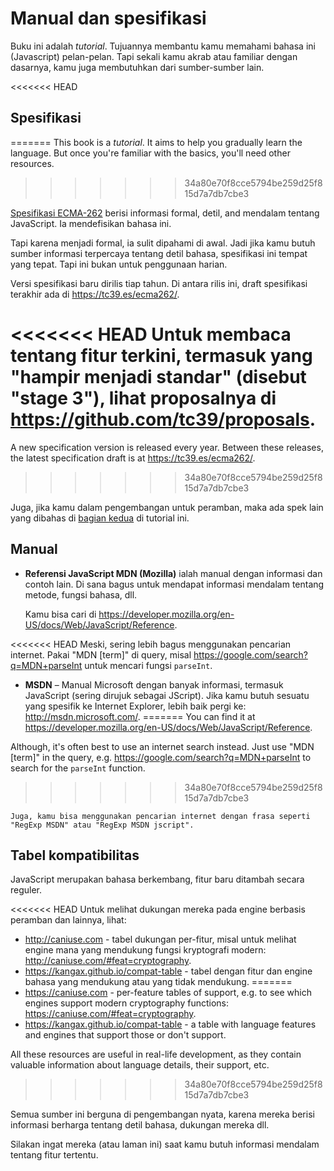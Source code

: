 # Manual dan spesifikasi

Buku ini adalah _tutorial_. Tujuannya membantu kamu memahami bahasa ini (Javascript) pelan-pelan. Tapi sekali kamu akrab atau familiar dengan dasarnya, kamu juga membutuhkan dari sumber-sumber lain.

<<<<<<< HEAD
## Spesifikasi
=======
This book is a *tutorial*. It aims to help you gradually learn the language. But once you're familiar with the basics, you'll need other resources.
>>>>>>> 34a80e70f8cce5794be259d25f815d7a7db7cbe3

[Spesifikasi ECMA-262](https://www.ecma-international.org/publications/standards/Ecma-262.htm) berisi informasi formal, detil, and mendalam tentang JavaScript. Ia mendefisikan bahasa ini.

Tapi karena menjadi formal, ia sulit dipahami di awal. Jadi jika kamu butuh sumber informasi terpercaya tentang detil bahasa, spesifikasi ini tempat yang tepat. Tapi ini bukan untuk penggunaan harian.

Versi spesifikasi baru dirilis tiap tahun. Di antara rilis ini, draft spesifikasi terakhir ada di <https://tc39.es/ecma262/>.

<<<<<<< HEAD
Untuk membaca tentang fitur terkini, termasuk yang "hampir menjadi standar" (disebut "stage 3"), lihat proposalnya di <https://github.com/tc39/proposals>.
=======
A new specification version is released every year. Between these releases, the latest specification draft is at <https://tc39.es/ecma262/>.
>>>>>>> 34a80e70f8cce5794be259d25f815d7a7db7cbe3

Juga, jika kamu dalam pengembangan untuk peramban, maka ada spek lain yang dibahas di [bagian kedua](info:browser-environment) di tutorial ini.

## Manual

-   **Referensi JavaScript MDN (Mozilla)** ialah manual dengan informasi dan contoh lain. Di sana bagus untuk mendapat informasi mendalam tentang metode, fungsi bahasa, dll.

    Kamu bisa cari di <https://developer.mozilla.org/en-US/docs/Web/JavaScript/Reference>.

<<<<<<< HEAD
    Meski, sering lebih bagus menggunakan pencarian internet. Pakai "MDN [term]" di query, misal <https://google.com/search?q=MDN+parseInt> untuk mencari fungsi `parseInt`.

-   **MSDN** – Manual Microsoft dengan banyak informasi, termasuk JavaScript (sering dirujuk sebagai JScript). Jika kamu butuh sesuatu yang spesifik ke Internet Explorer, lebih baik pergi ke: <http://msdn.microsoft.com/>.
=======
    You can find it at <https://developer.mozilla.org/en-US/docs/Web/JavaScript/Reference>.

Although, it's often best to use an internet search instead. Just use "MDN [term]" in the query, e.g. <https://google.com/search?q=MDN+parseInt> to search for the `parseInt` function.
>>>>>>> 34a80e70f8cce5794be259d25f815d7a7db7cbe3

    Juga, kamu bisa menggunakan pencarian internet dengan frasa seperti "RegExp MSDN" atau "RegExp MSDN jscript".

## Tabel kompatibilitas

JavaScript merupakan bahasa berkembang, fitur baru ditambah secara reguler.

<<<<<<< HEAD
Untuk melihat dukungan mereka pada engine berbasis peramban dan lainnya, lihat:

-   <http://caniuse.com> - tabel dukungan per-fitur, misal untuk melihat engine mana yang mendukung fungsi kryptografi modern: <http://caniuse.com/#feat=cryptography>.
-   <https://kangax.github.io/compat-table> - tabel dengan fitur dan engine bahasa yang mendukung atau yang tidak mendukung.
=======
- <https://caniuse.com> - per-feature tables of support, e.g. to see which engines support modern cryptography functions: <https://caniuse.com/#feat=cryptography>.
- <https://kangax.github.io/compat-table> - a table with language features and engines that support those or don't support.

All these resources are useful in real-life development, as they contain valuable information about language details, their support, etc.
>>>>>>> 34a80e70f8cce5794be259d25f815d7a7db7cbe3

Semua sumber ini berguna di pengembangan nyata, karena mereka berisi informasi berharga tentang detil bahasa, dukungan mereka dll.

Silakan ingat mereka (atau laman ini) saat kamu butuh informasi mendalam tentang fitur tertentu.
